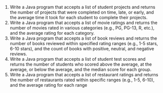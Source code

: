  1. Write a Java program that accepts a list of student projects and
 returns the number of projects that were completed on time, late,
 or early, and the average time it took for each student to complete
 their projects.
 2. Write a Java program that accepts a list of movie ratings and
 returns the number of movies rated in various categories (e.g.,
 PG, PG-13, R, etc.), and the average rating for each category.
 3. Write a Java program that accepts a list of book reviews and
 returns the number of books reviewed within specified rating
 ranges (e.g., 1-5 stars, 6-10 stars), and the count of books with
 positive, neutral, and negative reviews.
 4. Write a Java program that accepts a list of student test scores
 and returns the number of students who scored above the
 average, at the average, or below the average, and the median
 score for each group.
 5. Write a Java program that accepts a list of restaurant ratings
 and returns the number of restaurants rated within specific ranges
 (e.g., 1-5, 6-10), and the average rating for each range
